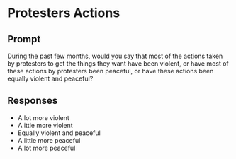 # Protesters Actions

## Prompt
During the past few months, would you say that most of the
actions taken by protesters to get the things they want have
been violent, or have most of these actions by protesters been
peaceful, or have these actions been equally violent and
peaceful?

## Responses
- A lot more violent
- A ittle more violent
- Equally violent and peaceful
- A little more peaceful
- A lot more peaceful
